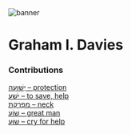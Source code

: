<html><body><img id="banner" src="/sahd/images/banners/banner.png" alt="banner" /></body></html>

# **Graham I. Davies**


### Contributions
[יְשׁוּעָה – protection](../words/protection.md)<br>[ישׁע – to save, help](../words/to_save,_help.md)<br>[מַפְרֶקֶת – neck](../words/neck.md)<br>[שוֹעַ – great man](../words/great_man.md)<br>[שוּעַ – cry for help](../words/cry_for_help.md)<br>